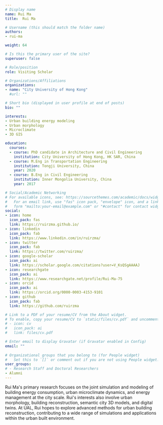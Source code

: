 ```yaml
---
# Display name
name: Rui Ma
title:  Rui Ma

# Username (this should match the folder name)
authors:
- rui-ma

weight: 64

# Is this the primary user of the site?
superuser: false

# Role/position
role: Visiting Scholar

# Organizations/Affiliations
organizations:
- name: "City University of Hong Kong"
  #url: ""

# Short bio (displayed in user profile at end of posts)
bio: ""

interests:
- Urban building energy modeling
- Urban morphology
- Microclimate
- 3D GIS

education:
  courses:
  - course: PhD candidate in Architecture and Civil Engineering
    institution: City University of Hong Kong, HK SAR, China
  - course: M.Eng in Transportation Engineering
    institution: Tongji University, China
    year: 2020
  - course: B.Eng in Civil Engineering
    institution: Inner Mongolia University, China
    year: 2017

# Social/Academic Networking
# For available icons, see: https://sourcethemes.com/academic/docs/widgets/#icons
#   For an email link, use "fas" icon pack, "envelope" icon, and a link in the
#   form "mailto:your-email@example.com" or "#contact" for contact widget.
social:
- icon: home
  icon_pack: fas
  link: https://ruirzma.github.io/
- icon: linkedin
  icon_pack: fab
  link: https://www.linkedin.com/in/ruirzma/
- icon: twitter
  icon_pack: fab
  link: https://twitter.com/ruirzma/
- icon: google-scholar
  icon_pack: ai
  link: https://scholar.google.com/citations?user=V_KsQSgAAAAJ
- icon: researchgate
  icon_pack: ai
  link: https://www.researchgate.net/profile/Rui-Ma-75
- icon: orcid
  icon_pack: ai
  link: https://orcid.org/0000-0003-4153-9101
- icon: github
  icon_pack: fab
  link: https://github.com/ruirzma

# Link to a PDF of your resume/CV from the About widget.
# To enable, copy your resume/CV to `static/files/cv.pdf` and uncomment the lines below.  
# - icon: cv
#   icon_pack: ai
#   link: files/cv.pdf

# Enter email to display Gravatar (if Gravatar enabled in Config)
email: ""
  
# Organizational groups that you belong to (for People widget)
#   Set this to `[]` or comment out if you are not using People widget.  
user_groups:
# - Research Staff and Doctoral Researchers
- Alumni
---
```


Rui Ma's primary research focuses on the joint simulation and modeling of building energy consumption, urban microclimate dynamics, and energy management at the city scale. Rui's interests also involve urban morphology, building reconstruction, semantic city 3D models, and digital twins. At UAL, Rui hopes to explore advanced methods for urban building reconstruction, contributing to a wide range of simulations and applications within the urban built environment.

